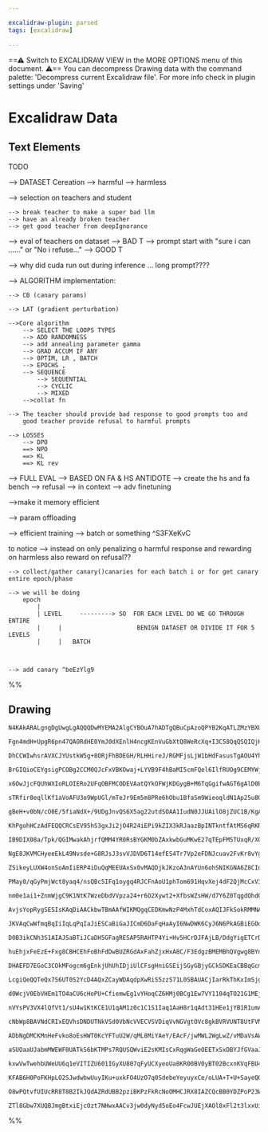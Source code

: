 ```yaml
---

excalidraw-plugin: parsed
tags: [excalidraw]

---
```

==⚠  Switch to EXCALIDRAW VIEW in the MORE OPTIONS menu of this document. ⚠== You can decompress Drawing data with the command palette: 'Decompress current Excalidraw file'. For more info check in plugin settings under 'Saving'


# Excalidraw Data

## Text Elements
TODO

--> DATASET Cereation
    --> harmful
    --> harmless

--> selection on teachers and student

    --> break teacher to make a super bad llm
    --> have an already broken teacher
    --> get good teacher from deepIgnorance


--> eval of teachers on dataset
    --> BAD T --> prompt start with "sure i can ......" or "No i refuse..."
    --> GOOD T

--> why did cuda run out during inference ... long prompt????

--> ALGORITHM implementation: 
    
    --> CB (canary params)

    --> LAT (gradient perturbation)

    -->Core algorithm
        --> SELECT THE LOOPS TYPES
        --> ADD RANDOMNESS
        --> add annealing parameter gamma
        --> GRAD ACCUM IF ANY
        --> 0PTIM, LR , BATCH 
        --> EPOCHS ,  
        --> SEQUENCE 
            --> SEQUENTIAL
            --> CYCLIC
            --> MIXED
        -->collat fn
    
    --> The teacher should provide bad response to good prompts too and 
        good teacher provide refusal to harmful prompts 
    
    --> LOSSES
        --> DPO
        ==> NPO
        ==> KL
        ==> KL rev

--> FULL EVAL
    --> BASED ON FA & HS ANTIDOTE
    --> create the hs and fa bench
    --> refusal
    --> in context
    --> adv finetuning

-->make it memory efficient

--> param offloading

--> efficient training 
    --> batch or something ^S3FXeKvC

to notice
    --> instead on only penalizing o harmful response and rewarding on harmless
    also reward on refusal??

    --> collect/gather canary()canaries for each batch i or for get canary entire epoch/phase

    --> we will be doing
        epoch
            |
            | LEVEL     ---------> SO  FOR EACH LEVEL DO WE GO THROUGH ENTIRE 
            |     |                     BENIGN DATASET OR DIVIDE IT FOR 5 LEVELS
            |     |   BATCH
                                
            

    --> add canary ^beEzYlg9

%%
## Drawing
```compressed-json
N4KAkARALgngDgUwgLgAQQQDwMYEMA2AlgCYBOuA7hADTgQBuCpAzoQPYB2KqATLZMzYBXUtiRoIACyhQ4zZAHoFAc0JRJQgEYA6bGwC2CgF7N6hbEcK4OCtptbErHALRY8RMpWdx8Q1TdIEfARcZgRmBShcZQUebQBGAAYEmjoghH0EDihmbgBtcDBQMBKIEm4IAGUAZgAxAA0EAGl6AGFUkshYRAqoLCgO0sxuZwA2aoBWbUSAdgmeCYBOCeqA

Fgn4mdH+UpgR6pn47QAORdHE0YmJ0dXEnlH4ncgKEnVuGbXtQ8WeRcXq+I3C58QqQSQIQjKaTceITRKJJ4QazKYLcBGgiDMKCkNgAawQrTY+DYpAqAGJ4ghKZTBpBNLhsLjlDihBxiITiaSJNjrMw4LhAtlaRAAGaEfD4SqwVESQQeYVYnH4gDqr0k3BBnUx2LxCClMBl6Dl5URLKhHHCuTQjwxbH52DUe2t8MRzOEcAAksQrag8gBdREi8iZL3c

DhCCWIwhsrAVXCJYUstkW5g+8ORjFhBDEGH/RLHHireJ/RGMFjsLjW1bHdFasusTgAOU4Yhhoxm/3+AKjzAAIuk+jm0CKCGFEZphGyAKLBTLZH3+xFCODEXCDmFzJZ50bHcaa0rExnZ7gj/BjjF9TADCQAFQA8r27wAdDgv5zOAB8qF7AEEbz/KinG9UFaJgQigCsX1QaDUHfL9JAFfQRQjKCYLg1AENIfRglTF830/VAwmCbAIM4VAyL6BlwRYV

BrGIQioCEYgsigPCOBg2CCM0QJcFxVBKOwaj+LYVB9F4hBaMI5cmFQel6IlfRUOg9CEMYWj2IIHjiBgWSlSyfiQkEpglM4r9lAQKBUGUNg2HogShKDAxUGYhBPWUDgSWsMQ2Pwr8EHoAhyJFAyqKYZhyPY1cojCVj2LQgiACEf17VBgPQuAcX0OBLKxAVLJedRUCfTERAkwhUDwdjtGqmrivI0giogZtUHKwJkLCWqIBM9CAHE7wfVK2PQihJB0x

x6OwJjcFQUhWXIoRLOIERo2UFqOBFMCODEVAatQYkOFWjKDGygB+M6TqGgifwAGT6gAlD0bwACQAWRarLZxYtcKzQEzuoI1oEtQAAKSqBR0/lg2YABKNiOPQ66/xB5lcEcFjUEQUhGNIelSI4WHXzi5TP0JQJaPwazSDUSRFKJjjTNQQDrqnVpgOeqdUGu/qAAVKlSgBNbmp0qEz4au3sUrun9G0fF7G2FkW6bFr9Ufo6wLQIFaMYFXBMj6BrlF1

sTRfir8eqllKf1aVoAFU3o9WpUGl/mTeJr9Em5m8PRe6hObu1BfaSm9WieoqldN1Ap25u8Q7532w/piPAIARRtqdG1aDnXfp9CU7TxsvZu7PlZA/nWmuj1WmLiOXo9eop17bO4L0CU11QEVCY4/6vxvcEQqMhrmEkYR8Hoo6zGY2TUZm8I4E4MJhKsmyx8y7LwqgGz1Po7PrNs/uhPHkgJLaoRmECjeMMQ5D8Ax1ecgTmDu85u9KkAxXE7d79o+z

gBeH+v0bN/cO0E/5fiaNdX+/9UDgJnvQS6X5ag22utdSOAA1IudN0JJUAilO8jZUC1B/KgAAZKgJ6fNpZe0fDeKcT9sA8T6PxPukhwp0XbtNTQWRBJPxPmffAT9owVU4JeWKJdUb0HbtGCyrIVrwLEviFqllMj6BJDpBAIoxQOhYvA7WwYgoimJKjWRhN0LqM0YQdGPJoxayfrjQS9VCIGAspIFaiZKA3n6BUe8j4dG/n/IBYCoEGGQUwQRTCSEU

KhPgohHCzAdFEQQCRCsEV95hS3gxJi2jO4R24iEPi9kZIX3kRJaazBpINTkntfAtMS6qRKRpfAWkdLcV1OxAppAn7mUsrvOyhkHKZWcggVyHp3KeS2ggHyLgCL+UCmwYK7TwpkSiqECyT8kopTSgRI6WUcpRCxqgAqkhGplLJuVSqO0arVTqiSRqzVWrqNPggTqT8+oDRvDokaY0SAVSmjNOawhFrLQOmtDagptq7X2odO+50LomKurdO8D1npvU

IB9DIX08a/Tpk/QGIMwakAhjrfQMM4YR0RsBYGKM0bZAxkwbGuMKwE27qTEpFMSTUxqR/XOU5mas1Sk9DmXM7y8wFkLd+XLxaS2lrLeWr8m4EVVupDWRBgWQ11hZGSht9DG2AQzc2yUnbWztqgB2TtGwu11ehD2XsfZ+wDqgIOIcH6J3QlHGO5D7XOpzgRPO6dM5eo/gzX1BcPQYMDSXVoZcK5V11SXWu9dG6Ws/C3fAbcO5/SialPu7TCLDwjCv

NgE8JKVMCHyeeEkL49Nvsde+G8RJsJ3svVJDVD6T14efES4Tr7Vp2eFDNJcuav2FvKr8vYgGBtAagQBz5dWTvAZAsBKDAhwLhQgpBKCpzoIgZm7BDdUB4IIUQ0hHrKEemobQzN9DwIVuYawtk7DZJcMkDwh5fCBHsT0NkfoT9xGSItIxDgxjfLFMUaJDIqjUBmPMBY7IOi1X6H0YYxwB0dFQa0TSqxgHgW2LXPYm5gg9YuIOsKEUwjKiECMOIXgt

ZSikeyLUXW4onSoAmIiERP4iDuQqMEEUAxSx0vMAQDjkJKzoA3nAYUn6ohSNIKGNA6Z8CInZf4AgHirxeIfDO3y34/wASAiBMC31OBPy7ZE2pMTLTxPSEksiFE+lpLYViTJsHsmf1ybxZti8QOlPKVPeS1STO4DUtYcmTTdKtObZ0iyS8945scghlybkPLkHGZM0xAUb5zObYsyKa4VmiIjus1KDNtnZQYnlA51NjmlRahVELlyrkQAccVO5M92p

PMay8/qGyPmjWct8yaq4/nsQBc5IFq1oygq4RJCFnAoU1phTom691HqvXej4dF2QjMcCxV3TNuLQbWHBro3WJLXMM3Jcjcg1LLKY3pdtplUSWXk0phykdjMeUszZgK5+wq+Y3kFsOpNX5kpSplneOWCt3uKvViEFVh0iUaoNkbXA739WWyNfbR2zt3vWu9r7a6/tA5/ide9t1sdPXveDf66un9g2F23eGiOkby6V1pwzeNDcR0prTedp+vcK32cH

nm0e1ai1+ZnmWjgC9K1NtK7WzeDbdVVpza24+r6O2Xywt2+XfbsWZsHW/d7Y6Z0TqgdOhd0DGcfznUu/yOjEHILQWGwrencH4MISQshFCQ3nroQwm9EkWHpJHI+raz7M3tv4ZmwRUnv2Zt/WKf9MiUOrpA2oMDKiCWQY0dBrJ2n4OIbYEY1P2m0Mwcsphmxma7FHPw049QrjES4AWmwO64QKNUexEIBAiIVUICehCKE15UBHAWH36MuIwwRnwIUA

AvjsYopRygSESIsKAqDiAACkbwTBmAAfWIKMQgqCEDKmwNzP4MxhTdCoxAQIJFkSokRMMNAYxATaGqIsRISR5jVHzKsIsKsIiMxs4P/skIWLCPEMcNWGsDMKsIWIiC8MQG8NaMcDMCcDAWcIcPCAgfcIiOCJCNCGgBsNoJAZMKsKMOMHMICPuJAE/lRjRgIDqPiByCSOSDwCKIsAgKsKsMKPSIyG6KyOyESOwRIGSJoJwTwJoJoCRuKJKNKHfghI

JKVAqCwWfmqBqIiIqLqPqIaJiESCaBiGaJICmD6DaFqHaAyI6NwDWK6CyJ6N6PkAGBiEGOqnJqgAplGDGK/ugLgPEImJOMQGYdwEvqULftwNUKCAvpmEMkOKPscNUNUDcB8D/vxuWJwNwOsOkQ2BwM2OMjCLCOsB8JsD2P2MEOuMOKOL3hiBOMITOJtjkM4UuCuGuMeNaJuDMIWJcMsGsBPhwFPvJjPn3mwEePEaeGEPPovhiCvugJgMcAAFpNCL

D0B3ikCNh3S1AIAJSaBTiJCaDH5GFagRESAP5RAHTP4Yi+Hv5HCrDJFAjLB/DdgYigETCrDaB3EPBbDwgzAfAlgYjIGoGoDthxA8C7i/CJArDxBJDbAYiEHD7cDzDaCLBzCXAbDjA1h0FIgXGMHaHqFsFcjoBkgij5jYDwj8EMhMhJgiGcjkgaKJJ/ByESh6FKFUSqF4l6SqgoHqhoBYk6H4gskVDGg5imjCDmiWgwhKb2g2FoB2EYhCGOELguFa

huEhjxFeEzE+Fxg8CBHCEhFoBhFdDwBUZRGdAxFahZjxHxA8C/F3EdgzBMEMBhQVgwg8BYn1gVj5GthoC/GFidiXBlEDjtHsJng1Fah1HTifTzjNEYjLhRTBmbBXB/C/DwELDAEYgqqDGeHDEZmjH4jjHVFTGFBhFlDxEQCcJThGD8wUyLA37Gm9CeIv5tiLAnCTAFg8Br7FjWnzAgEjBLAnD/ArDnAFhAFJHplaiAk8moDf4YHrCLCAjwE1iUHH

DHAEFD7EGoC3COkMFogcm6gEnkjUhUhIDjiUlCFsgHniGSEijSGyGBjyGCkSDKEaCBBqGcmaG8l7kCmKFCmGEinGFimmESnWhSnWGwC2GOkKlehKmBjBgIAeEalajRjMS+FIh8Gil6nAXZkZgWlxEwhJGYkFjVCrkYgemZEkEzAkV1jOlNgtgmkbAbB3GzCBkVHBkTFhmlARnEANFzhNFoCLixmtGVGj6bhPFr5f7HAWEHiT7T44UHh5lsXVFsae

LcgiQeQQTeQx7S6UT0S2YcD4AQxZCayWDAqdpXwRiS5zzS71L0SBAUACjIarRkThKxImSjgiR2UOUpJR5nSkqfwpqJJQAqBrhCT4owDAzQz4oWLhSkYNR9JTxQD2LlQ3KxVWTRZhWQbZCEBkyuSjGSAKBwAIRhB+UMwUASQvASiPrORsDGKBq5XcKxowQAA+7OTVnMm6PK3q743Vucd40EtQiKkcVsoczMqCnVj4qAyoHMfU/Kd0d4NsPUoc6cXs

d0WcjV0EbVHEm1TO4aCU6cHoPU+CfiemwEg1vYHoqCZ6HMj0BCg1Ew7VY1104qTO21G1MEjqT07OO14a7OJV6EiqYVbiFAamI+0AalbAGlEyWlWIIQulI2+lhlHAxlWsZl2uFlpaVlC8bCnlpAjlKSLllmdM7lM89luN3lGu+Avl526EAVJEwV6gMkYVEVUV4Q7cNy8VtetWKVNyXSdWSN2eLE2VEk9V+VhVKyf1BEZVlWlVnC1VtVH8ItrVrVD1

nVYsPV3VX4lQfVt1/sU4w1KtKCE1U1qAM1z0c1C1S1Iaq1AaH8r1qAdt31HEe1jYB1R1umAS+6/s51l1vY11wEA1/s91o1PKz14adt21H1X1jticv11NCqxAE0R2BKJGZGneGojpdGUADG+gTGiJylV4wmXGEgPGfGpFAm7ghdomYNEmiIUmuAMmCFOZlhVMKm+AINvQ4NkN76MN08elBltKSNRAJlTlWuESN8GN5a6SONeNzlFmuERNZ4HlCApN

cNbWp8BAVNdCRIxEQVhsDNDUTNkVSd0VbNcVVECVSVDiqVvNGVgtOVc8gkBVRVUNT8UtFVN8stxANVqedVD9Ee31LV619tBtXV6tPq2tAdQ1TqwdhtfVxtptT05ti1kcVta1AD9MDt0dDq+1h1Om/i+mZ1F1V1Jq/td1Btodga4d71JOn1QDWD9MsdP6CdfN4MwoLeG87erAlG3A3eHFkA/eg+RBI+Y+EwRZJQJZsxEAtQ++qwyoQgrQiQL0AAVj

ADbNgDMCKMnHeFvko8oEsHWT0KcYFTuU2W/qML8MiYAeY/EAcF/jwMWL2WgLwZ/vMDaVsAWDY/8NkQCR+cCcWJ/skWcJsIsJJdCbCVqPCRuZQS4wcD/j8AsMWEuc3jibuZmPiaIYSRAGSAgIkACACBSYIdSZeUSRotgIsGU0yQoQaKySoa+V+RodyVoWk3pI+UaH+bqeKamJKbaNKeBbKZBQ4dBTGSqXBY3XJZAMhbGBILgBMLqcmFhYadAPWWgK

aSUOaaUJabmMWEWF0UATkS6bKTMPs7RQUSQWviE2sKMIsCxRqgWaGeOEETxSxDBYJfGVaaJXmMRTwP/v0VmYhfJWMSeIWWs9MUhWWfvokPgHeM4Eo/QBMHAK0BQJUBQPELUHdBQHdEYNgMoAY3fmcSY1cSMA8McNMA8OY9UB2ccNcDAY48CesNoBMIkYkZCTARcCE0gb49AaMJgYcJcIkUOdWOOaUJE8I9WAkAsMRRS/OR8MkUcxiDuWgI6fyQSB

kxwVwTwehbUWeUU6q1eVITIZU601IGyXU807qFyUCXyeoUa8KR00BV0yBT02BcxnKVqFBU4fxcqbRqM+qU3cvlqdM6MHM8EQs6CEaYY6gKs2AOswIHhc6JJSmWvo6WRaJrQcc3kXRfhfOUWFc0WDc8JexQ8/UVGXxb6F65AHGW0e80mZ88kXcL87JYprmYC1UaGfPuAMqUiHAHAFKG0aEYUNAOCJkNxkI4MAwBYhQAlNq0EcU1kxovOyKGO5NKQI

KFAB6H0PoFKHpLO2SJwdwbwUuyIKu+uxkFO4UzO7q0SdebeYeyuyxCe/oLUA+T+U+SayeQO8u8exu1u+a74/uBAJ+/e9+9ay+20/KDsAB0e0BxkHdIBfqaPhB4B9kA+3eL0y6zRpB3e8hxu7UMItnbnSQYh1B9hxkLh9kORtw7yRh0h2uxuyDZXdxuoqXaUDRw+721jD+Cu2wCNLDY20R1h7RxkFOGyJxziDx6jHGFx1QPx1+xkKJ9xzeMs+gNSW

O8wPQtvfUIUcRR8T8B2IkJQdAZRdUBB2pziBKPzFkRcNoOMHCJRX8IAZCQcBB0YDZPoP23WAQD3miNZ/OfOas+s5h7J/oLB5hQ68p0EWO8yCQBR1Rh2RB1F8QFKK5HnQOwly9LZAgMJ7gJoMEHc+eKUAl8UyWQlESGWaQMoPSMDPY0c7wKUbVzV8kBMNDMKO3soBGAKBUOV5V98wiLwD8317141812I5ADRz+/iKh3jGmH66KHBe3jGFTMRgaRiE

ZTl8Gbw7XUQBJmgBtxiEjcOzt7NHwxAACv3jw0dyNyd5oEo4FcwJUEjXAOl8xFl2t3lxxUiEkowDeDZPgO5+EUp5iNZnjJJqfBvPoIpxG/8/wwpW97BQYJUEDwcyGflweKEFAD+J9wgN90SI2+29G/wKKOKOEKEXPiAHPkAA
```
%%